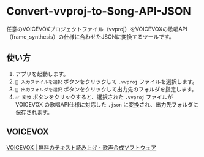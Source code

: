 # Convert-vvproj-to-Song-API-JSON

任意のVOICEVOXプロジェクトファイル（vvproj）をVOICEVOXの歌唱API（frame_synthesis）の仕様に合わせたJSONに変換するツールです。
## 使い方

1. アプリを起動します。
2. `🎵 入力ファイルを選択` ボタンをクリックして `.vvproj` ファイルを選択します。
3. `📂 出力フォルダを選択` ボタンをクリックして出力先のフォルダを指定します。
4. `✅ 変換` ボタンをクリックすると、選択された `.vvproj` ファイルが VOICEVOX の歌唱API仕様に対応した `.json` に変換され、出力先フォルダに保存されます。

## VOICEVOX
[VOICEVOX | 無料のテキスト読み上げ・歌声合成ソフトウェア](https://voicevox.hiroshiba.jp/)
